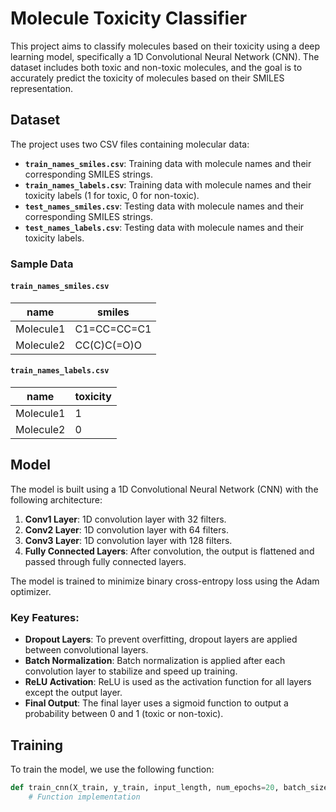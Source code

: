 # Molecule Toxicity Classifier

This project aims to classify molecules based on their toxicity using a deep learning model, specifically a 1D Convolutional Neural Network (CNN). The dataset includes both toxic and non-toxic molecules, and the goal is to accurately predict the toxicity of molecules based on their SMILES representation.

## Dataset

The project uses two CSV files containing molecular data:

- **`train_names_smiles.csv`**: Training data with molecule names and their corresponding SMILES strings.
- **`train_names_labels.csv`**: Training data with molecule names and their toxicity labels (1 for toxic, 0 for non-toxic).
- **`test_names_smiles.csv`**: Testing data with molecule names and their corresponding SMILES strings.
- **`test_names_labels.csv`**: Testing data with molecule names and their toxicity labels.

### Sample Data

#### `train_names_smiles.csv`
| name       | smiles         |
|------------|----------------|
| Molecule1  | C1=CC=CC=C1    |
| Molecule2  | CC(C)C(=O)O    |

#### `train_names_labels.csv`
| name       | toxicity |
|------------|----------|
| Molecule1  | 1        |
| Molecule2  | 0        |

## Model

The model is built using a 1D Convolutional Neural Network (CNN) with the following architecture:

1. **Conv1 Layer**: 1D convolution layer with 32 filters.
2. **Conv2 Layer**: 1D convolution layer with 64 filters.
3. **Conv3 Layer**: 1D convolution layer with 128 filters.
4. **Fully Connected Layers**: After convolution, the output is flattened and passed through fully connected layers.

The model is trained to minimize binary cross-entropy loss using the Adam optimizer.

### Key Features:

- **Dropout Layers**: To prevent overfitting, dropout layers are applied between convolutional layers.
- **Batch Normalization**: Batch normalization is applied after each convolution layer to stabilize and speed up training.
- **ReLU Activation**: ReLU is used as the activation function for all layers except the output layer.
- **Final Output**: The final layer uses a sigmoid function to output a probability between 0 and 1 (toxic or non-toxic).

## Training

To train the model, we use the following function:

```python
def train_cnn(X_train, y_train, input_length, num_epochs=20, batch_size=32, learning_rate=0.001, dropout_rate=0.3):
    # Function implementation
